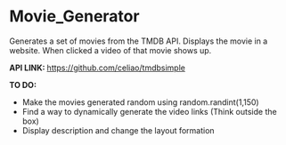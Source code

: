 # Movie_Generator
Generates a set of movies from the TMDB API. Displays the movie in a website. When clicked a video of that movie shows up.

<b> API LINK: </b>
https://github.com/celiao/tmdbsimple

<b> TO DO: </b>
- Make the movies generated random using random.randint(1,150)
- Find a way to dynamically generate the video links (Think outside the box)
- Display description and change the layout formation
